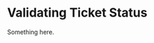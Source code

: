 [title]: # (Validating Ticket Status)
[tags]: # (XXX)
[priority]: # (5941)
# Validating Ticket Status
Something here.
